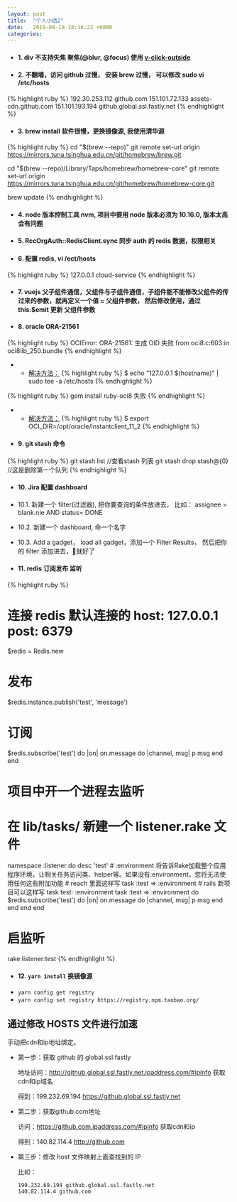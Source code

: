 ```yaml
---
layout: post
title:  "个人小结2"
date:   2019-08-19 18:16:22 +0800
categories:
---
```


- #### 1. div 不支持失焦 聚焦(@blur, @focus) 使用 [v-click-outside](https://github.com/ndelvalle/v-click-outside)

- #### 2. 不翻墙，访问 github 过慢， 安装 brew 过慢， 可以修改 sudo vi /etc/hosts
{% highlight ruby %}
  192.30.253.112    github.com
  151.101.72.133    assets-cdn.github.com
  151.101.193.194   github.global.ssl.fastly.net
{% endhighlight %}

- #### 3. brew install 软件很慢，更换镜像源, 我使用清华源
{% highlight ruby %}
  cd "$(brew --repo)"
  git remote set-url origin https://mirrors.tuna.tsinghua.edu.cn/git/homebrew/brew.git

  cd "$(brew --repo)/Library/Taps/homebrew/homebrew-core"
  git remote set-url origin https://mirrors.tuna.tsinghua.edu.cn/git/homebrew/homebrew-core.git

  brew update
{% endhighlight %}

- #### 4. node 版本控制工具 nvm, 项目中要用 node 版本必须为 10.16.0, 版本太高会有问题
- #### 5. RccOrgAuth::RedisClient.sync 同步 auth 的 redis 数据，权限相关
- #### 6. 配置 redis, vi /ect/hosts
{% highlight ruby %}
  127.0.0.1   cloud-service
{% endhighlight %}

- #### 7. vuejs 父子组件通信，父组件与子组件通信，子组件能不能修改父组件的传过来的参数，就再定义一个值 = 父组件参数， 然后修改使用，通过 this.$emit 更新 父组件参数

- #### 8. oracle ORA-21561
{% highlight ruby %}
  OCIError: ORA-21561: 生成 OID 失败
  from oci8.c:603:in oci8lib_250.bundle
{% endhighlight %}
  - - [解决方法：](https://github.com/joeferner/node-oracle/issues/47#issuecomment-38309484)
  {% highlight ruby %}
    $ echo "127.0.0.1 $(hostname)" | sudo tee -a /etc/hosts
  {% endhighlight %}

{% highlight ruby %}
  gem install ruby-oci8 失败
{% endhighlight %}
  - - [解决方法：](https://github.com/kubo/ruby-oci8/issues/89)
  {% highlight ruby %}
    $ export OCI_DIR=/opt/oracle/instantclient_11_2
  {% endhighlight %}


- #### 9. git stash 命令
{% highlight ruby %}
  git stash list //查看stash 列表
  git stash drop stash@{0} //这是删除第一个队列
{% endhighlight %}

- #### 10. Jira 配置 dashboard

- 10.1. 新建一个 filter(过滤器), 把你要查询的条件放进去， 比如： assignee = blank.nie AND status= DONE
- 10.2. 新建一个 dashboard, 命一个名字
- 10.3. Add a gadget， load all gadget，添加一个 Filter Results， 然后把你的 filter 添加进去，就好了

- #### 11. redis 订阅发布 监听

{% highlight ruby %}
  # 连接 redis 默认连接的 host: 127.0.0.1  post: 6379
  $redis = Redis.new
  # 发布
  $redis.instance.publish('test', 'message')
  # 订阅
  $redis.subscribe('test') do |on|
    on.message do |channel, msg|
      p msg
    end
  end

  # 项目中开一个进程去监听
  # 在 lib/tasks/ 新建一个 listener.rake 文件
  namespace :listener do
    desc 'test'
    # :environment 将告诉Rake加载整个应用程序环境，让相关任务访问类、helper等。如果没有:environment，您将无法使用任何这些附加功能
    # reach 里面这样写 task :test => :environment
    # rails 新项目可以这样写 task test: :environment
    task :test => :environment do
      $redis.subscribe('test') do |on|
        on.message do |channel, msg|
          p msg
        end
      end
    end
  end
  # 启监听
  rake listener:test
{% endhighlight %}


- #### 12. `yarn install` 换镜像源
- `yarn config get registry`
- `yarn config set registry https://registry.npm.taobao.org/`


## 通过修改 HOSTS 文件进行加速
手动把cdn和ip地址绑定。

- 第一步：获取 github 的 global.ssl.fastly

  地址访问：http://github.global.ssl.fastly.net.ipaddress.com/#ipinfo 获取cdn和ip域名

  得到：199.232.69.194 https://github.global.ssl.fastly.net

- 第二步：获取github.com地址

  访问：https://github.com.ipaddress.com/#ipinfo 获取cdn和ip

  得到：140.82.114.4 http://github.com

- 第三步：修改 host 文件映射上面查找到的 IP
  
  比如：
  ```shell
  199.232.69.194 github.global.ssl.fastly.net
  140.82.114.4 github.com
  ```

  